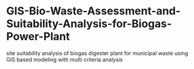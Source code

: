 # GIS-Bio-Waste-Assessment-and-Suitability-Analysis-for-Biogas-Power-Plant
site suitability analysis of biogas digester plant for municipal waste using GIS based modeling with multi criteria analysis
